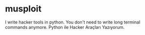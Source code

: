 # musploit
I write hacker tools in python. You don't need to write long terminal commands anymore.
Python ile Hacker Araçları Yazıyorum.

